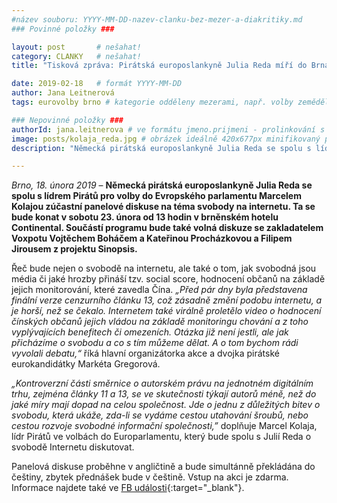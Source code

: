 ```yaml
---
#název souboru: YYYY-MM-DD-nazev-clanku-bez-mezer-a-diakritiky.md
### Povinné položky ###

layout: post       # nešahat!
category: CLANKY   # nešahat!
title: "Tisková zpráva: Pirátská europoslankyně Julia Reda míří do Brna na diskusi o svobodě na internetu"

date: 2019-02-18   # formát YYYY-MM-DD
author: Jana Leitnerová
tags: eurovolby brno # kategorie odděleny mezerami, např. volby zemědělství životní-prostředí piráti (viz https://jihomoravsky.pirati.cz/tags/)

### Nepovinné položky ###
authorId: jana.leitnerova # ve formátu jmeno.prijmeni - prolinkování s profilem přes uid
image: posts/kolaja_reda.jpg # obrázek ideálně 420x677px minifikovaný přes https://tinypng.com/
description: "Německá pirátská europoslankyně Julia Reda se spolu s lídrem Pirátů pro eurovolby Marcelem Kolajou zúčastní panelové diskuse na téma svobody na internetu v sobotu 23. února od 13 hodin v brněnském hotelu Continental."

---
```


*Brno, 18. února 2019* – **Německá pirátská europoslankyně Julia Reda se spolu s lídrem Pirátů pro volby do Evropského parlamentu Marcelem Kolajou zúčastní panelové diskuse na téma svobody na internetu. Ta se bude konat v sobotu 23. února od 13 hodin v brněnském hotelu Continental. Součástí programu bude také volná diskuze se zakladatelem Voxpotu Vojtěchem Boháčem a Kateřinou Procházkovou a Filipem Jirousem z projektu Sinopsis.**

Řeč bude nejen o svobodě na internetu, ale také o tom, jak svobodná jsou média či jaké hrozby přináší tzv. social score, hodnocení občanů na základě jejich monitorování, které zavedla Čína. *„Před pár dny byla představena finální verze cenzurního článku 13, což zásadně změní podobu internetu, a je horší, než se čekalo. Internetem také virálně proletělo video o hodnocení čínských občanů jejich vládou na základě monitoringu chování a z toho vyplývajících benefitech či omezeních. Otázka již není jestli, ale jak přicházíme o svobodu a co s tím můžeme dělat. A o tom bychom rádi vyvolali debatu,“* říká hlavní organizátorka akce a dvojka pirátské eurokandidátky Markéta Gregorová. 

*„Kontroverzní části směrnice o autorském právu na jednotném digitálním trhu, zejména články 11 a 13, se ve skutečnosti týkají autorů méně, než do jaké míry mají dopad na celou společnost. Jde o jednu z důležitých bitev o svobodu, která ukáže, zda-li se vydáme cestou utahování šroubů, nebo cestou rozvoje svobodné informační společnosti,”* doplňuje Marcel Kolaja, lídr Pirátů ve volbách do Europarlamentu, který bude spolu s Julií Reda o svobodě Internetu diskutovat.

Panelová diskuse proběhne v angličtině a bude simultánně překládána do češtiny, zbytek přednášek bude v češtině. Vstup na akci je zdarma. Informace najdete také ve [FB události](https://www.facebook.com/events/553345378468647/){:target="_blank"}.
